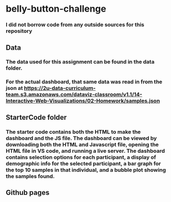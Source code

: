 # belly-button-challenge
### I did not borrow code from any outside sources for this repository
## Data
### The data used for this assignment can be found in the data folder. 
### For the actual dashboard, that same data was read in from the json at https://2u-data-curriculum-team.s3.amazonaws.com/dataviz-classroom/v1.1/14-Interactive-Web-Visualizations/02-Homework/samples.json
## StarterCode folder
### The starter code contains both the HTML to make the dashboard and the JS file. The dashboard can be viewed by downloading both the HTML and Javascript file, opening the HTML file in VS code, and running a live server. The dashboard contains selection options for each participant, a display of demographic info for the selected participant, a bar graph for the top 10 samples in that individual, and a bubble plot showing the samples found. 
## Github pages
